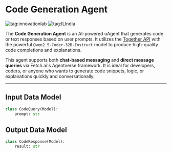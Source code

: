 # Code Generation Agent  
![tag:innovationlab](https://img.shields.io/badge/innovationlab-3D8BD3)
![tag:ILIndia](https://img.shields.io/badge/ILIndia-3D8BD3)

The **Code Generation Agent** is an AI-powered uAgent that generates code or text responses based on user prompts. It utilizes the [Together API](https://www.together.ai/) with the powerful `Qwen2.5-Coder-32B-Instruct` model to produce high-quality code completions and explanations.

This agent supports both **chat-based messaging** and **direct message queries** via Fetch.ai's Agentverse framework. It is ideal for developers, coders, or anyone who wants to generate code snippets, logic, or explanations quickly and conversationally.

---

## Input Data Model

```python
class CodeQuery(Model):
    prompt: str
```
## Output Data Model
```python
class CodeResponse(Model):
    result: str
```